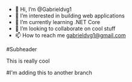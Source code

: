 - 👋 Hi, I’m @Gabrieldvg1
- 👀 I’m interested in building web applications
- 🌱 I’m currently learning .NET Core
- 💞️ I’m looking to collaborate on cool stuff
- 📫 How to reach me gabrieldvg1@gmail.com

#Subheader

This is really cool

#I'm adding this to another branch

<!---
Gabrieldvg1/Gabrieldvg1 is a ✨ special ✨ repository because its `README.md` (this file) appears on your GitHub profile.
You can click the Preview link to take a look at your changes.
--->
